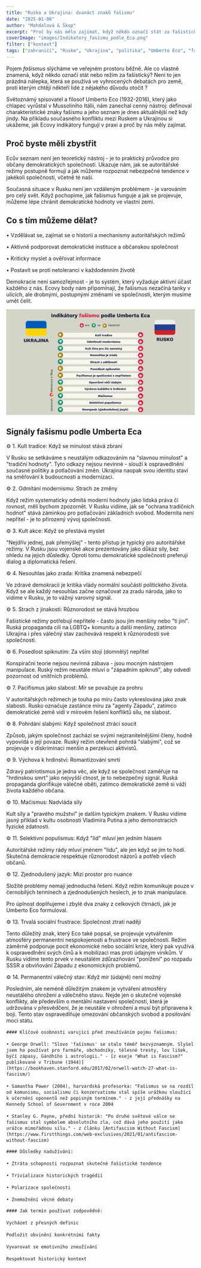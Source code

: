 ```yaml
---
title: "Rusko a Ukrajina: dvanáct znaků fašismu"
date: "2025-01-06"
author: "Mahdalová & Škop"
excerpt: "Proč by nás mělo zajímat, když někdo označí stát za fašistický? Podívejte se na varovné signály"
coverImage: "images/Indikatory_fasismu_podle_Eca.png"
filter: ["kontext"]
tags: ["zahraničí", "Rusko", "Ukrajina", "politika", "Umberto Eco", "fašismus", "demokracie"]
---
```


Pojem _fašismus_ slýcháme ve veřejném prostoru běžně. Ale co vlastně znamená, když někdo označí stát nebo režim za fašistický? Není to jen prázdná nálepka, která se používá ve vyhrocených debatách pro země, proti kterým chtějí někteří lidé z nějakého důvodu otočit ?

Světoznámý spisovatel a filosof Umberto Eco (1932-2016), který jako chlapec vyrůstal v Mussoliniho Itálii, nám zanechal cenný nástroj: definoval charakteristické znaky fašismu a jeho seznam je dnes aktuálnější než kdy jindy. Na příkladu současného konfliktu mezi Ruskem a Ukrajinou si ukážeme, jak Ecovy indikátory fungují v praxi a proč by nás měly zajímat.

## Proč byste měli zbystřit
Ecův seznam není jen teoretický nástroj - je to praktický průvodce pro občany demokratických společností. Ukazuje nám, jak se autoritářské režimy postupně formují a jak můžeme rozpoznat nebezpečné tendence v jakékoli společnosti, včetně té naší.

Současná situace v Rusku není jen vzdáleným problémem - je varováním pro celý svět. Když pochopíme, jak fašismus funguje a jak se projevuje, můžeme lépe chránit demokratické hodnoty ve vlastní zemi.

## Co s tím můžeme dělat?

• Vzdělávat se, zajímat se o historii a mechanismy autoritářských režimů

• Aktivně podporovat demokratické instituce a občanskou společnost

• Kriticky myslet a ověřovat informace

• Postavit se proti netoleranci v každodenním životě

Demokracie není samozřejmost - je to systém, který vyžaduje aktivní účast každého z nás. Ecovy body nám připomínají, že fašismus nezačíná tanky v ulicích, ale drobnými, postupnými změnami ve společnosti, kterým musíme umět čelit.

![obrázek](images/Indikatory_fasismu_podle_Eca.png)

## Signály fašismu podle Umberta Eca

⚙️ 1. Kult tradice: Když se minulost stává zbraní

V Rusku se setkáváme s neustálým odkazováním na "slavnou minulost" a "tradiční hodnoty". Tyto odkazy nejsou nevinné - slouží k ospravedlnění současné politiky a potlačování změn. Ukrajina naopak svou identitu staví na směřování k budoucnosti a modernizaci.

⚙️ 2. Odmítání modernismu: Strach ze změny

Když režim systematicky odmítá moderní hodnoty jako lidská práva či rovnost, měli bychom zpozornět. V Rusku vidíme, jak se "ochrana tradičních hodnot" stává záminkou pro potlačování základních svobod. Modernita není nepřítel - je to přirozený vývoj společnosti.

⚙️ 3. Kult akce: Když se přestává myslet

"Nejdřív jednej, pak přemýšlej" - tento přístup je typický pro autoritářské režimy. V Rusku jsou vojenské akce prezentovány jako důkaz síly, bez ohledu na jejich důsledky. Oproti tomu demokratické společnosti preferují dialog a diplomatická řešení.

⚙️ 4. Nesouhlas jako zrada: Kritika znamená nebezpečí

Ve zdravé demokracii je kritika vlády normální součástí politického života. Když se ale každý nesouhlas začne označovat za zradu národa, jako to vidíme v Rusku, je to vážný varovný signál.

⚙️ 5. Strach z jinakosti: Různorodost se stává hrozbou

Fašistické režimy potřebují nepřítele - často jsou jím menšiny nebo "ti jiní". Ruská propaganda cílí na LGBTQ+ komunitu a další menšiny, zatímco Ukrajina i přes válečný stav zachovává respekt k různorodosti své společnosti.

⚙️ 6. Posedlost spiknutím: Za vším stojí (domnělý) nepřítel

Konspirační teorie nejsou nevinná zábava - jsou mocným nástrojem manipulace. Ruský režim neustále mluví o "západním spiknutí", aby odvedl pozornost od vnitřních problémů.

⚙️ 7. Pacifismus jako slabost: Mír se považuje za prohru

V autoritářských režimech je touha po míru často vykreslována jako znak slabosti. Rusko označuje zastánce míru za "agenty Západu", zatímco demokratické země vidí v mírovém řešení konfliktů sílu, ne slabost.

⚙️ 8. Pohrdání slabými: Když společnost ztrácí soucit

Způsob, jakým společnost zachází se svými nejzranitelnějšími členy, hodně vypovídá o její povaze. Ruský režim otevřeně pohrdá "slabými", což se projevuje v diskriminaci menšin a perzekuci aktivistů.

⚙️ 9. Výchova k hrdinství: Romantizování smrti

Zdravý patriotismus je jedna věc, ale když se společnost zaměřuje na "hrdinskou smrt" jako nejvyšší ctnost, je to nebezpečný signál. Ruská propaganda glorifikuje válečné oběti, zatímco demokratické země si váží života každého občana.

⚙️ 10. Mačismus: Nadvláda síly

Kult síly a "pravého mužství" je dalším typickým znakem. V Rusku vidíme jasný příklad v kultu osobnosti Vladimira Putina a jeho demonstracích fyzické zdatnosti.

⚙️ 11. Selektivní populismus: Když "lid" mluví jen jedním hlasem

Autoritářské režimy rády mluví jménem "lidu", ale jen když se jim to hodí. Skutečná demokracie respektuje různorodost názorů a potřeb všech občanů.

⚙️ 12. Zjednodušený jazyk: Mizí prostor pro nuance

Složité problémy nemají jednoduchá řešení. Když režim komunikuje pouze v černobílých termínech a zjednodušených heslech, je to znak manipulace.

Pro úplnost doplňujeme i zbylé dva znaky z celkových čtrnácti, jak je Umberto Eco formuloval.

⚙️ 13. Trvalá sociální frustrace: Společnost ztratí naději

Tento důležitý znak, který Eco také popsal, se projevuje vytvářením atmosféry permanentní nespokojenosti a frustrace ve společnosti. Režim záměrně podporuje pocit ekonomické nebo sociální krize, který pak využívá k ospravedlnění svých činů a k mobilizaci mas proti údajným viníkům. V Rusku vidíme tento prvek v neustálém zdůrazňování "ponížení" po rozpadu SSSR a obviňování Západu z ekonomických problémů.

⚙️ 14. Permanentní válečný stav: Když mír (údajně) není možný

Posledním, ale neméně důležitým znakem je vytváření atmosféry neustálého ohrožení a válečného stavu. Nejde jen o skutečné vojenské konflikty, ale především o mentální nastavení společnosti, která je udržována v přesvědčení, že je neustále v ohrožení a musí být připravena k boji. Tento stav ospravedlňuje omezování občanských svobod a posilování moci státu.

```box
#### Klíčové osobnosti varující před zneužíváním pojmu fašismus:

• George Orwell: "Slovo 'fašismus' se stalo téměř bezvýznamným. Slyšel jsem ho používat pro farmáře, obchodníky, tělesné tresty, lov lišek, býčí zápasy, Gándhího i astrologii." - [z eseje "What is Fascism?" publikované v Tribune (1944)](https://bookhaven.stanford.edu/2017/02/orwell-watch-27-what-is-fascism/)

• Samantha Power (2004), harvardská profesorka: "Fašismus se na rozdíl od komunismu, socialismu či konzervatismu stal spíše urážkou sloužící k očernění oponentů než popisným termínem." - z její přednášky na Kennedy School of Government v roce 2004 

• Stanley G. Payne, přední historik: "Po druhé světové válce se fašismus stal symbolem absolutního zla, což dává jeho použití jako urážce mimořádnou sílu." - z článku [Antifascism Without Fascism](https://www.firstthings.com/web-exclusives/2021/01/antifascism-without-fascism)
```

```box
#### Důsledky nadužívání:

• Ztráta schopnosti rozpoznat skutečné fašistické tendence

• Trivializace historických tragédií

• Polarizace společnosti

• Znemožnění věcné debaty
```

```box
#### Jak termín používat zodpovědně:

Vycházet z přesných definic

Podložit obvinění konkrétními fakty

Vyvarovat se emotivního zneužívání

Respektovat historický kontext
```




